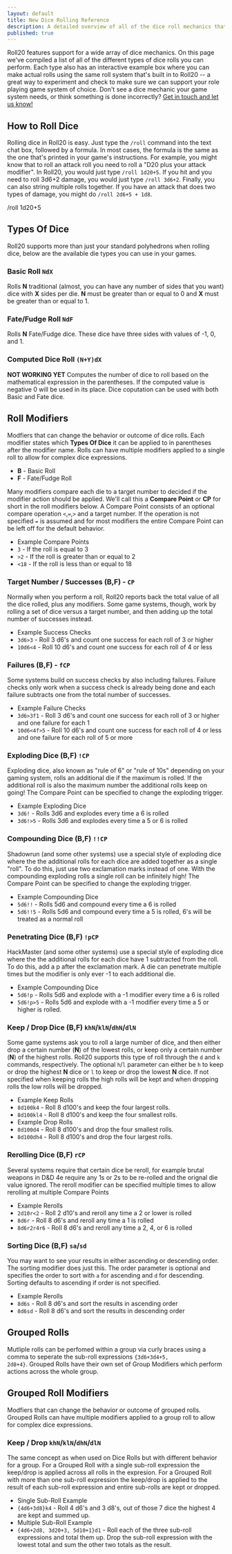 ```yaml
---
layout: default
title: New Dice Rolling Reference
description: A detailed overview of all of the dice roll mechanics that Roll20 supports, including an interactive way to test them out right on the page.
published: true
---
```


Roll20 features support for a wide array of dice mechanics. On this page we've compiled a list of all of the different types of dice rolls you can perform. Each type also has an interactive example box where you can make actual rolls using the same roll system that's built in to Roll20 -- a great way to experiment and check to make sure we can support your role playing game system of choice. Don't see a dice mechanic your game system needs, or think something is done incorrectly? [Get in touch and let us know!](mailto:team@roll20.net)

## How to Roll Dice

Rolling dice in Roll20 is easy. Just type the <code>/roll</code> command into the text chat box, followed by a formula. In most cases, the formula is the same as the one that's printed in your game's instructions. For example, you might know that to roll an attack roll you need to roll a "D20 plus your attack modifier". In Roll20, you would just type <code>/roll 1d20+5</code>. If you hit and you need to roll 3d6+2 damage, you would just type <code>/roll 3d6+2</code>. Finally, you can also string multiple rolls together. If you have an attack that does two types of damage, you might do <code>/roll 2d6+5 + 1d8</code>.

<div class='diceroller'>/roll 1d20+5</div>


## Types Of Dice

Roll20 supports more than just your standard polyhedrons when rolling dice, below are the available die types you can use in your games.

### Basic Roll <code>NdX</code>
Rolls **N** traditional (almost, you can have any number of sides that you want) dice with **X** sides per die. **N** must be greater than or equal to 0 and **X** must be greater than or equal to 1.

### Fate/Fudge Roll <code>NdF</code>
Rolls **N** Fate/Fudge dice. These dice have three sides with values of -1, 0, and 1.
 
### Computed Dice Roll <code>(N+Y)dX</code>
**NOT WORKING YET**
Computes the number of dice to roll based on the mathematical expression in the parentheses. If the computed value is negative 0 will be used in its place. Dice coputation can be used with both Basic and Fate dice.


## Roll Modifiers

Modfiers that can change the behavior or outcome of dice rolls. Each modifier states which **Types Of Dice** it can be applied to in parentheses after the modifier name. Rolls can have multiple modifiers applied to a single roll to allow for complex dice expressions.

* **B** - Basic Roll
* **F** - Fate/Fudge Roll

Many modifiers compare each die to a target number to decided if the modifier action should be applied. We'll call this a **Compare Point** or **CP** for short in the roll modifiers below. A Compare Point consists of an optional compare operation <code>&lt;</code>,<code>=</code>,<code>&gt;</code> and a target number. If the operation is not specified <code>=</code> is assumed and for most modifiers the entire Compare Point can be left off for the default behavior.

* Example Compare Points
 * <code>3</code> - If the roll is equal to 3
 * <code>&gt;2</code> - If the roll is greater than or equal to 2
 * <code>&lt;18</code> - If the roll is less than or equal to 18
 
 
### Target Number / Successes (B,F) - <code>CP</code>
Normally when you perform a roll, Roll20 reports back the total value of all the dice rolled, plus any modifiers. Some game systems, though, work by rolling a set of dice versus a target number, and then adding up the total number of successes instead.

* Example Success Checks
 * <code>3d6&gt;3</code> - Roll 3 d6's and count one success for each roll of 3 or higher
 * <code>10d6&lt;4</code> - Roll 10 d6's and count one success for each roll of 4 or less


### Failures (B,F) - <code>fCP</code>
Some systems build on success checks by also including failures. Failure checks only work when a success check is already being done and each failure subtracts one from the total number of successes.

* Example Failure Checks
 * <code>3d6&gt;3f1</code> - Roll 3 d6's and count one success for each roll of 3 or higher and one failure for each 1
 * <code>10d6&lt;4f&gt;5</code> - Roll 10 d6's and count one success for each roll of 4 or less and one failure for each roll of 5 or more
 

### Exploding Dice (B,F) <code>!CP</code>
Exploding dice, also known as "rule of 6" or "rule of 10s" depending on your gaming system, rolls an additional die if the maximum is rolled. If the additional roll is also the maximum number the additional rolls keep on going! The Compare Point can be specified to change the exploding trigger.

* Example Exploding Dice
 * <code>3d6!</code> - Rolls 3d6 and explodes every time a 6 is rolled
 * <code>3d6!&gt;5</code> - Rolls 3d6 and explodes every time a 5 or 6 is rolled


### Compounding Dice (B,F) <code>!!CP</code>
Shadowrun (and some other systems) use a special style of exploding dice where the the additional rolls for each dice are added together as a single "roll". To do this, just use two exclamation marks instead of one. With the compounding exploding rolls a single roll can be infinitely high! The Compare Point can be specified to change the exploding trigger.

* Example Compounding Dice
 * <code>5d6!!</code> - Rolls 5d6 and compound every time a 6 is rolled
 * <code>5d6!!5</code> - Rolls 5d6 and compound every time a 5 is rolled, 6's will be treated as a normal roll


### Penetrating Dice (B,F) <code>!pCP</code>
HackMaster (and some other systems) use a special style of exploding dice where the the additional rolls for each dice have 1 subtracted from the roll. To do this, add a p after the exclamation mark. A die can penetrate multiple times but the modifier is only ever -1 to each additional die.

* Example Compounding Dice
 * <code>5d6!p</code> - Rolls 5d6 and explode with a -1 modifier every time a 6 is rolled
 * <code>5d6!p&gt;5</code> - Rolls 5d6 and explode with a -1 modifier every time a 5 or higher is rolled.


### Keep / Drop Dice (B,F) <code>khN</code>/<code>klN</code>/<code>dhN</code>/<code>dlN</code>
Some game systems ask you to roll a large number of dice, and then either drop a certain number (**N**) of the lowest rolls, or keep only a certain number (**N**) of the highest rolls. Roll20 supports this type of roll through the <code>d</code> and <code>k</code> commands, respectively. The optional <code>h</code>/<code>l</code> parameter can either be <code>h</code> to keep or drop the highest **N** dice or <code>l</code> to keep or drop the lowest **N** dice. If not specified when keeping rolls the high rolls will be kept and when dropping rolls the low rolls will be dropped.

* Example Keep Rolls
 * <code>8d100k4</code> - Roll 8 d100's and keep the four largest rolls.
 * <code>8d100kl4</code> - Roll 8 d100's and keep the four smallest rolls.
* Example Drop Rolls
 * <code>8d100d4</code> - Roll 8 d100's and drop the four smallest rolls.
 * <code>8d100dh4</code> - Roll 8 d100's and drop the four largest rolls.

### Rerolling Dice (B,F) <code>rCP</code>
Several systems require that certain dice be reroll, for example brutal weapons in D&D 4e require any 1s or 2s to be re-rolled and the orignal die value ignored. The reroll modifier can be specified multiple times to allow rerolling at multiple Compare Points

* Example Rerolls
 * <code>2d10r&lt;2</code> - Roll 2 d10's and reroll any time a 2 or lower is rolled
 * <code>8d6r</code> - Roll 8 d6's and reroll any time a 1 is rolled
 * <code>8d6r2r4r6</code> - Roll 8 d6's and reroll any time a 2, 4, or 6 is rolled
 

### Sorting Dice (B,F) <code>sa</code>/<code>sd</code>
You may want to see your results in either ascending or descending order. The sorting modifier does just this. The order parameter is optional and specifies the order to sort with <code>a</code> for ascending and <code>d</code> for descending. Sorting defaults to ascending if order is not specified. 

* Example Rerolls
 * <code>8d6s</code> - Roll 8 d6's and sort the results in ascending order
 * <code>8d6sd</code> - Roll 8 d6's and sort the results in descending order


## Grouped Rolls
Mutliple rolls can be perfomed within a group via curly braces using a comma to seperate the sub-roll expressions <code>{3d6+3d4+5, 2d8+4}</code>. Grouped Rolls have their own set of Group Modifiers which perform actions across the whole group.


## Grouped Roll Modifiers

Modfiers that can change the behavior or outcome of grouped rolls. Grouped Rolls can have multiple modifiers applied to a group roll to allow for complex dice expressions.

### Keep / Drop <code>khN</code>/<code>klN</code>/<code>dhN</code>/<code>dlN</code>
The same concept as when used on Dice Rolls but with different behavior for a group.
For a Grouped Roll with a single sub-roll expression the keep/drop is applied across all rolls in the expresion. For a Grouped Roll with more than one sub-roll expression the keep/drop is applied to the result of each sub-roll expression and entire sub-rolls are kept or dropped.

* Single Sub-Roll Example
 * <code>{4d6+3d8}k4</code> - Roll 4 d6's and 3 d8's, out of those 7 dice the highest 4 are kept and summed up.
* Multiple Sub-Roll Example
 * <code>{4d6+2d8, 3d20+3, 5d10+1}d1</code> - Roll each of the three sub-roll expressions and total them up. Drop the sub-roll expression with the lowest total and sum the other two totals as the result.


